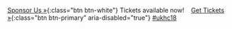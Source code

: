 <span class="left">[Sponsor Us &raquo;][1]{:class="btn btn-white"}</span>
Tickets available now! &nbsp;&nbsp; [Get Tickets &raquo;][2]{:class="btn btn-primary" aria-disabled="true"}
<span class="right">[#ukhc18](https://twitter.com/search?q=%23ukhc18)</span>

[1]: https://docs.google.com/document/d/10VJtt-VR7mnIty77gfy8TwLoemq6OiP7uLP5ZIjsOK4
[2]: https://ti.to/ukhealthcamp/2018

